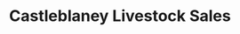 ---
title: "Castleblaney Livestock Sales"
url: /castleblayney/castleblaney-livestock-sales/
shop: Allgemein
---
